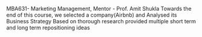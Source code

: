 MBA631- Marketing Management, Mentor - Prof. Amit Shukla 
Towards the end of this course, we selected a company(Airbnb) and Analysed its Business Strategy 
Based on thorough research provided multiple short term and long term repositioning ideas
